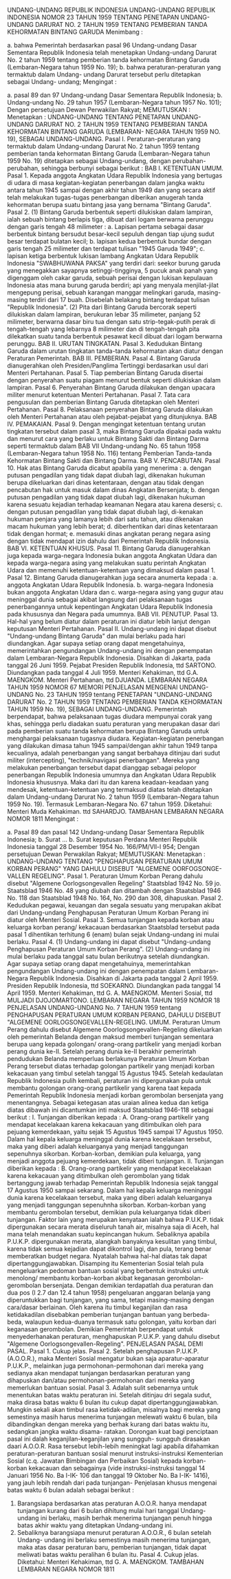  UNDANG-UNDANG REPUBLIK INDONESIA UNDANG-UNDANG REPUBLIK INDONESIA NOMOR 23 TAHUN 1959 TENTANG PENETAPAN UNDANG-UNDANG DARURAT NO. 2 TAHUN 1959 TENTANG PEMBERIAN TANDA KEHORMATAN BINTANG GARUDA
Menimbang :

a. bahwa Pemerintah berdasarkan pasal 96 Undang-undang Dasar Sementara Republik Indonesia telah menetapkan Undang-undang Darurat No. 2 tahun 1959 tentang pemberian tanda kehormatan Bintang Garuda (Lembaran-Negara tahun 1959 No. 19);
b. bahwa peraturan-peraturan yang termaktub dalam Undang- undang Darurat tersebut perlu ditetapkan sebagai Undang- undang;
Mengingat :

a. pasal 89 dan 97 Undang-undang Dasar Sementara Republik Indonesia;
b. Undang-undang No. 29 tahun 1957 (Lembaran-Negara tahun 1957 No. 101); Dengan persetujuan Dewan Perwakilan Rakyat;
MEMUTUSKAN :
 Menetapkan : UNDANG-UNDANG TENTANG PENETAPAN UNDANG- UNDANG DARURAT NO. 2 TAHUN 1959 TENTANG PEMBERIAN TANDA KEHORMATAN BINTANG GARUDA (LEMBARAN- NEGARA TAHUN 1959 NO. 19), SEBAGAI UNDANG-UNDANG. Pasal I. Peraturan-peraturan yang termaktub dalam Undang-undang Darurat No. 2 tahun 1959 tentang pemberian tanda kehormatan Bintang Garuda (Lembaran-Negara tahun 1959 No. 19) ditetapkan sebagai Undang-undang, dengan perubahan-perubahan, sehingga berbunyi sebagai berikut : BAB I. KETENTUAN UMUM. Pasal 1. Kepada anggota Angkatan Udara Republik Indonesia yang bertugas di udara di masa kegiatan-kegiatan penerbangan dalam jangka waktu antara tahun 1945 sampai dengan akhir tahun 1949 dan yang secara aktif telah melakukan tugas-tugas penerbangan diberikan anugerah tanda kehormatan berupa suatu bintang jasa yang bernama "Bintang Garuda". Pasal 2.
(1) Bintang Garuda berbentuk seperti dilukiskan dalam lampiran, ialah sebuah bintang berlapis tiga, dibuat dari logam berwarna perunggu dengan garis tengah 48 milimeter :
a. Lapisan pertama sebagai dasar berbentuk bintang bersudut besar-kecil sepuluh dengan tiap ujung sudut besar terdapat bulatan kecil;
b. lapisan kedua berbentuk bundar dengan garis tengah 25 milimeter dan terdapat tulisan "1945 Garuda 1949";
c. lapisan ketiga berbentuk lukisan lambang Angkatan Udara Republik Indonesia "SWABHUWANA PAKSA" yang terdiri dari: seekor burung garuda yang menegakkan sayapnya setinggi-tingginya, 5 pucuk anak panah yang digenggam oleh cakar garuda, sebuah perisai dengan lukisan kepulauan Indonesia atas mana burung garuda berdiri; api yang menyala menjilat-jilat mengepung perisai, sebuah karangan manggar melingkari garuda, masing-masing terdiri dari 17 buah. Disebelah belakang bintang terdapat tulisan "Republik Indonesia".
(2) Pita dari Bintang Garuda bercorak seperti dilukiskan dalam lampiran, berukuran lebar 35 milimeter, panjang 52 milimeter, berwarna dasar biru tua dengan satu strip-tegak-putih perak di tengah-tengah yang lebarnya 8 milimeter dan di tengah-tengah pita dilekatkan suatu tanda berbentuk pesawat kecil dibuat dari logam berwarna perunggu. BAB II. URUTAN TINGKATAN. Pasal 3. Kedudukan Bintang Garuda dalam urutan tingkatan tanda-tanda kehormatan akan diatur dengan Peraturan Pemerintah. BAB III. PEMBERIAN. Pasal 4. Bintang Garuda dianugerahkan oleh Presiden/Panglima Tertinggi berdasarkan usul dari Menteri Pertahanan. Pasal 5. Tiap pemberian Bintang Garuda disertai dengan penyerahan suatu piagam menurut bentuk seperti dilukiskan dalam lampiran. Pasal 6. Penyerahan Bintang Garuda dilakukan dengan upacara militer menurut ketentuan Menteri Pertahanan. Pasal 7. Tata cara pengusulan dan pemberian Bintang Garuda ditetapkan oleh Menteri Pertahanan. Pasal 8. Pelaksanaan penyerahan Bintang Garuda dilakukan oleh Menteri Pertahanan atau oleh pejabat-pejabat yang ditunjuknya. BAB IV. PEMAKAIAN. Pasal 9. Dengan mengingat ketentuan tentang urutan tingkatan tersebut dalam pasal 3, maka Bintang Garuda dipakai pada waktu dan menurut cara yang berlaku untuk Bintang Sakti dan Bintang Darma seperti termaktub dalam BAB VII Undang-undang No. 65 tahun 1958 (Lembaran-Negara tahun 1958 No. 116) tentang Pemberian Tanda-tanda Kehormatan Bintang Sakti dan Bintang Darma. BAB V. PENCABUTAN. Pasal 10. Hak atas Bintang Garuda dicabut apabila yang menerima :
a. dengan putusan pengadilan yang tidak dapat diubah lagi, dikenakan hukuman berupa dikeluarkan dari dinas ketentaraan, dengan atau tidak dengan pencabutan hak untuk masuk dalam dinas Angkatan Bersenjata;
b. dengan putusan pengadilan yang tidak dapat diubah lagi, dikenakan hukuman karena sesuatu kejadian terhadap keamanan Negara atau karena desersi;
c. dengan putusan pengadilan yang tidak dapat diubah lagi, di-kenakan hukuman penjara yang lamanya lebih dari satu tahun, atau dikenakan macam hukuman yang lebih berat;
d. diberhentikan dari dinas ketentaraan tidak dengan hormat;
e. memasuki dinas angkatan perang negara asing dengan tidak mendapat izin dahulu dari Pemerintah Republik Indonesia. BAB VI. KETENTUAN KHUSUS. Pasal 11. Bintang Garuda dianugerahkan juga kepada warga-negara Indonesia bukan anggota Angkatan Udara dan kepada warga-negara asing yang melakukan suatu perintah Angkatan Udara dan memenuhi ketentuan-ketentuan yang dimaksud dalam pasal 1. Pasal 12. Bintang Garuda dianugerahkan juga secara anumerta kepada :
a. anggota Angkatan Udara Republik Indonesia.
b. warga-negara Indonesia bukan anggota Angkatan Udara dan c. warga-negara asing yang gugur atau meninggal dunia sebagai akibat langsung dari pelaksanaan tugas penerbangannya untuk kepentingan Angkatan Udara Republik Indonesia pada khususnya dan Negara pada umumnya. BAB VII. PENUTUP. Pasal 13. Hal-hal yang belum diatur dalam peraturan ini diatur lebih lanjut dengan keputusan Menteri Pertahanan. Pasal II. Undang-undang ini dapat disebut "Undang-undang Bintang Garuda" dan mulai berlaku pada hari diundangkan. Agar supaya setiap orang dapat mengetahuinya, memerintahkan pengundangan Undang-undang ini dengan penempatan dalam Lembaran-Negara Republik Indonesia. Disahkan di Jakarta, pada tanggal 26 Juni 1959. Pejabat Presiden Republik Indonesia, ttd SARTONO. Diundangkan pada tanggal 4 Juli 1959. Menteri Kehakiman, ttd G.A. MAENGKOM. Menteri Pertahanan, ttd DJUANDA. LEMBARAN NEGARA TAHUN 1959 NOMOR 67 MEMORI PENJELASAN MENGENAI UNDANG-UNDANG No. 23 TAHUN 1959 tentang PENETAPAN "UNDANG-UNDANG DARURAT No. 2 TAHUN 1959 TENTANG PEMBERIAN TANDA KEHORMATAN TAHUN 1959 No. 19), SEBAGAI UNDANG-UNDANG. Pemerintah berpendapat, bahwa pelaksanaan tugas diudara mempunyai corak yang khas, sehingga perlu diadakan suatu peraturan yang merupakan dasar dari pada pemberian suatu tanda kehormatan berupa Bintang Garuda untuk menghargai pelaksanaan tugasnya diudara. Kegiatan-kegiatan penerbangan yang dilakukan dimasa tahun 1945 sampai/dengan akhir tahun 1949 tanpa kecualinya, adalah penerbangan yang sangat berbahaya ditinjau dari sudut militer (intercepting), "technik/navigasi penerbangan". Mereka yang melakukan penerbangan tersebut dapat dianggap sebagai pelopor penerbangan Republik Indonesia umumnya dan Angkatan Udara Republik Indonesia khususnya. Maka dari itu dan karena keadaan-keadaan yang mendesak, ketentuan-ketentuan yang termaksud diatas telah ditetapkan dalam Undang-undang Darurat No. 2 tahun 1959 (Lembaran-Negara tahun 1959 No. 19). Termasuk Lembaran-Negara No. 67 tahun 1959. Diketahui: Menteri Muda Kehakiman. ttd SAHARDJO. TAMBAHAN LEMBARAN NEGARA NOMOR 1811
Mengingat :

a. Pasal 89 dan pasal 142 Undang-undang Dasar Sementara Republik Indonesia;
b. Surat ...
b. Surat keputusan Perdana Menteri Republik Indonesia tanggal 28 Desember 1954 No. 166/PM/Vll-l 954; Dengan persetujuan Dewan Perwakilan Rakyat;
MEMUTUSKAN:
 Menetapkan : UNDANG-UNDANG TENTANG "PENGHAPUSAN PERATURAN UMUM KORBAN PERANG" YANG DAHULU DISEBUT "ALGEMENE OORFOGSONGE-VALLEN REGELING". Pasal 1. Peraturan Umum Korban Perang dahulu disebut "Algemene Oorlogsongevallen Regeling" Staatsblad 1942 No. 59 jo. Staatsblad 1946 No. 48 yang diubah dan ditambah dengan Staatsblad 1946 No. 118 dan Staatsblad 1948 No. 164, No. 290 dan 308, dihapuskan. Pasal 2. Kedudukan pegawai, keuangan dan segala sesuatu yang merupakan akibat dari Undang-undang Penghapusan Peraturan Umum Korban Perang ini diatur oleh Menteri Sosial. Pasal 3. Semua tunjangan kepada korban atau keluarga korban perang/ kekacauan berdasarkan Staatsblad tersebut pada pasal 1 dihentikan terhitung 6 (enam) bulan sejak Undang-undang ini mulai berlaku. Pasal 4.
(1) Undang-undang ini dapat disebut "Undang-undang Penghapusan Peraturan Umum Korban Perang".
(2) Undang-undang ini mulai berlaku pada tanggal satu bulan berikutnya setelah diundangkan. Agar supaya setiap orang dapat mengetahuinya, memerintahkan pengundangan Undang-undang ini dengan penempatan dalam Lembaran-Negara Republik Indonesia. Disahkan di Jakarta pada tanggal 2 April 1959. Presiden Republik Indonesia, ttd SOEKARNO. Diundangkan pada tanggal 14 April 1959. Menteri Kehakiman, ttd G. A. MAENGKOM. Menteri Sosial, ttd MULJADI DJOJOMARTONO. LEMBARAN NEGARA TAHUN 1959 NOMOR 18 PENJELASAN UNDANG-UNDANG No. 7 TAHUN 1959 tentang PENGHAPUSAN PERATURAN UMUM KORBAN PERANG, DAHULU DISEBUT "ALGEMENE OORLOGSONGEVALLEN-REGELING. UMUM. Peraturan Umum Perang dahulu disebut Algemene Ooorlogsongevallen-Regeling dikeluarkan oleh pemerintah Belanda dengan maksud memberi tunjangan sementara berupa uang kepada golongan/ orang-orang partikelir yang menjadi korban perang dunia ke-II. Setelah perang dunia ke-II berakhir pemerintah pendudukan Belanda memperluas berlakunya Peraturan Umum Korban Perang tersebut diatas terhadap golongan partikelir yang menjadi korban kekacauan yang timbul setelah tanggal 15 Agustus 1945. Setelah kedaulatan Republik Indonesia pulih kembali, peraturan ini dipergunakan pula untuk membantu golongan orang-orang partikelir yang karena taat kepada Pemerintah Republik Indonesia menjadi korban gerombolan bersenjata yang menentangnya. Sebagai ketegasan atas uraian alinea kedua dan ketiga diatas dibawah ini dicantumkan inti maksud Staatsblad 1946-118 sebagai berikut : I. Tunjangan diberikan kepada : A. Orang-orang partikelir yang mendapat kecelakaan karena kekacauan yang ditimbulkan oleh para pejuang kemerdekaan, yaitu sejak 15 Agustus 1945 sampai 17 Agustus 1950. Dalam hal kepala keluarga meninggal dunia karena kecelakaan tersebut, maka yang diberi adalah keluarganya yang menjadi tanggungan sepenuhnya sikorban. Korban-korban, demikian pula keluarga, yang menjadi anggota pejuang kemerdekaan, tidak diberi tunjangan. II. Tunjangan diberikan kepada : B. Orang-orang partikelir yang mendapat kecelakaan karena kekacauan yang ditimbulkan oleh gerombolan yang tidak bertanggung jawab terhadap Pemerintah Republik Indonesia sejak tanggal 17 Agustus 1950 sampai sekarang. Dalam hal kepala keluarga meninggal dunia karena kecelakaan tersebut, maka yang diberi adalah keluarganya yang menjadi tanggungan sepenuhnha sikorban. Korban-korban yang membantu gerombolan tersebut, demikian pula keluarganya tidak diberi tunjangan. Faktor lain yang merupakan kenyataan ialah bahwa P.U.K.P. tidak dipergunakan secara merata diseluruh tanah air, misalnya saja di Aceh, hal mana telah menandakan suatu kepincangan hukum. Sebaliknya apabila P.U.K.P. dipergunakan merata, alangkah banyaknya kesulitan yang timbul, karena tidak semua kejadian dapat dikontrol lagi, dan pula, terang benar memberatkan budget negara. Nyatalah bahwa hal-hal diatas tak dapat dipertanggungjawabkan. Disamping itu Kementerian Sosial telah pula mengeluarkan pedoman bantuan sosial yang berbentuk instruksi untuk menolong/ membantu korban-korban akibat keganasan gerombolan-gerombolan bersenjata. Dengan demikian terdapatlah dua peraturan dan dua pos (I 2.7 dan 12.4 tahun 1958) pengeluaran anggaran belanja yang diperuntukkan bagi tunjangan, yang sama, tetapi masing-masing dengan cara/dasar berlainan. Oleh karena itu timbul keganjilan dan rasa ketidakadilan disebabkan pemberian tunjangan bantuan yang berbeda-beda, walaupun kedua-duanya termasuk satu golongan, yaitu korban dari keganasan gerombolan. Demikian Pemerintah berpendapat untuk menyederhanakan peraturan, menghapuskan P.U.K.P. yang dahulu disebut "Algemene Oorlogsongevallen-Regeling". PENJELASAN PASAL DEMI PASAL. Pasal 1. Cukup jelas. Pasal 2. Setelah penghapusan P.U.K.P. (A.O.O.R.), maka Menteri Sosial mengatur bukan saja aparatur-aparatur P.U.K.P., melainkan juga permohonan-permohonan dari mereka yang sedianya akan mendapat tunjangan berdasarkan peraturan yang dihapuskan dan/atau permohonan-permohonan dari mereka yang memerlukan bantuan sosial. Pasal 3. Adalah sulit sebenarnya untuk menentukan batas waktu peraturan ini. Setelah ditinjau dri segala sudut, maka dirasa batas waktu 6 bulan itu cukup dapat dipertanggungjawabkan. Mungkin sekali akan timbul rasa ketidak-adilan, misalnya bagi mereka yang semestinya masih harus menerima tunjangan melewati waktu 6 bulan, bila dibandingkan dengan mereka yang berhak kurang dari batas waktu itu, sedangkan jangka waktu disama- ratakan. Dorongan kuat bagi penciptaan pasal ini dalah keganjilan-keganjilan yang sungguh- sungguh dirasakan daari A.O.O.R. Rasa tersebut lebih-lebih meningkat lagi apabila difahamkan peraturan-peraturan bantuan sosial menurut instruksi-instruksi Kementerian Sosial (c.q. Jawatan Bimbingan dan Perbaikan Sosial) kepada korban-korban kekacauan dan sebagainya (vide instruksi-instruksi tanggal 14 Januari 1956 No. Ba I-IK- 106 dan tanggal 19 Oktober No. Ba I-IK- 1416), yang jauh lebih rendah dari pada tunjangan- Penjelasan khusus mengenai batas waktu 6 bulan adalah sebagai berikut :
1. Barangsiapa berdasarkan atas peraturan A.O.O.R. hanya mendapat tunjangan kurang dari 6 bulan dihitung mulai hari tanggal Undang-undang ini berlaku, masih berhak menerima tunjangan penuh hingga batas akhir waktu yang ditetapkan Undang-undang ini.
2. Sebaliknya barangsiapa menurut peraturan A.O.O.R., 6 bulan setelah Undang- undang ini berlaku semestinya masih menerima tunjangan, maka atas dasar peraturan baru, pemberian tunjangan, tidak dapat meliwati batas waktu peralihan 6 bulan itu. Pasal 4. Cukup jelas. Diketahui: Menteri Kehakiman, ttd G. A. MAENGKOM. TAMBAHAN LEMBARAN NEGARA NOMOR 1811